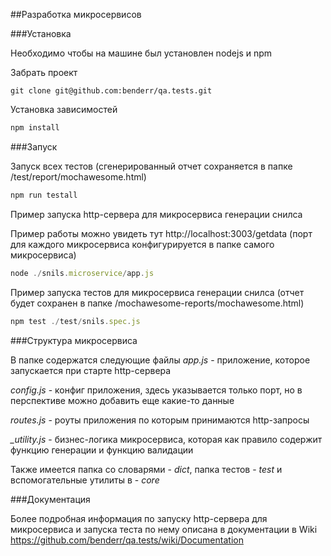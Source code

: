 ##Разработка микросервисов

###Установка 

Необходимо чтобы на машине был установлен nodejs и npm

Забрать проект 
```git
git clone git@github.com:benderr/qa.tests.git
```
Установка зависимостей 
```js
npm install
```

###Запуск

Запуск всех тестов (сгенерированный отчет сохраняется в папке /test/report/mochawesome.html)
```js
npm run testall
```
Пример запуска http-сервера для микросервиса генерации снилса

Пример работы можно увидеть тут http://localhost:3003/getdata (порт для каждого микросервиса конфигурируется в папке самого микросервиса)
```js
node ./snils.microservice/app.js
```
Пример запуска тестов для микросервиса генерации снилса (отчет будет сохранен в папке /mochawesome-reports/mochawesome.html)
```js
npm test ./test/snils.spec.js
```

###Структура микросервиса

В папке содержатся следующие файлы
*app.js* - приложение, которое запускается при старте http-сервера

*config.js* - конфиг приложения, здесь указывается только порт, но в перспективе можно добавить еще какие-то данные

*routes.js* - роуты приложения по которым принимаются http-запросы

*_utility.js* - бизнес-логика микросервиса, которая как правило содержит функцию генерации и функцию валидации


Также имеется папка со словарями - *dict*, папка тестов - *test* и вспомогательные утилиты в - *core*

###Документация

Более подробная информация по запуску http-сервера для микросервиса и запуска теста по нему описана в документации в Wiki https://github.com/benderr/qa.tests/wiki/Documentation


